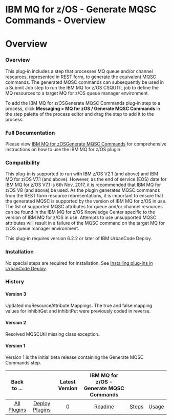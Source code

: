 
IBM MQ for z/OS - Generate MQSC Commands - Overview
===================================================

# Overview



### Overview




 


This plug-in includes a step that processes MQ queue and/or channel resources, represented in REST form, to generate the equivalent MQSC commands. The generated MQSC commands can subsequently be used in a Submit Job step to run the IBM MQ for z/OS CSQUTIL job to define the MQ resources to a target MQ for z/OS queue manager environment.


To add the IBM MQ for z/OSGenerate MQSC Commands plug-in step to a process, click **Messaging > MQ for zOS / Generate MQSC Commands** in the step palette of the process editor and drag the step to add it to the process.


### Full Documentation


Please view [IBM MQ for zOSGenerate MQSC Commands](https://github.com/IBM-UrbanCode/IBM-MQ-zOS-UCD/blob/master/doc/white_paper/IBM%20MQ%20for%20zOS%20Generate%20MQSC%20Commands.pdf) for comprehensive instructions on how to use the IBM MQ for z/OS plugin.


### Compatibility


This plug-in is supported to run with IBM z/OS V2.1 (and above) and IBM MQ for z/OS V7.1 (and above). However, as the end of service (EOS) date for IBM MQ for z/OS V7.1 is 6th Nov, 2017, it is recommended that IBM MQ for z/OS V8 (and above) be used. As the plugin generates MQSC commands from the REST form resource representations, it is important to ensure that the generated MQSC is supported by the version of IBM MQ for z/OS in use. The list of supported MQSC attributes for queue and/or channel resources can be found in the IBM MQ for z/OS Knowledge Center specific to the version of IBM MQ for z/OS in use. Attempts to use unsupported MQSC attributes will result in a failure of the MQSC command on the target MQ for z/OS queue manager environment.


This plug-in requires version 6.2.2 or later of IBM UrbanCode Deploy.


### Installation


No special steps are required for installation. See [Installing plug-ins in UrbanCode Deploy](https://www.urbancode.com/resource/installing-plug-ins-in-urbancode-products/ "Installing plug-ins in UrbanCode Deploy").


### History


#### Version 3


Updated mqResourceAttribute Mappings. The true and false mapping values for inhibitGet and inhibitPut were previously coded in reverse.


#### Version 2


Resolved MQSCUtil missing class exception.


#### Version 1


Version 1 is the initial beta release containing the Generate MQSC Commands step.




|Back to ...||Latest Version|IBM MQ for z/OS - Generate MQSC Commands |||
| :---: | :---: | :---: | :---: | :---: | :---: |
|[All Plugins](../../index.md)|[Deploy Plugins](../README.md)|[0]()|[Readme](README.md)|[Steps](steps.md)|[Usage](usage.md)|

